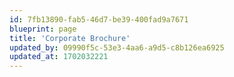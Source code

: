 ```yaml
---
id: 7fb13890-fab5-46d7-be39-400fad9a7671
blueprint: page
title: 'Corporate Brochure'
updated_by: 09990f5c-53e3-4aa6-a9d5-c8b126ea6925
updated_at: 1702032221
---
```

